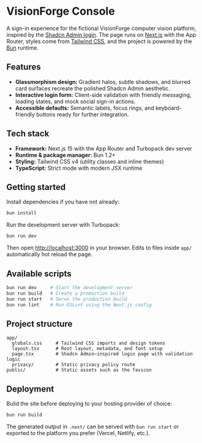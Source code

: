 # VisionForge Console

A sign-in experience for the fictional VisionForge computer vision platform, inspired by the [Shadcn Admin login](https://github.com/satnaing/shadcn-admin). The page runs on [Next.js](https://nextjs.org/) with the App Router, styles come from [Tailwind CSS](https://tailwindcss.com/), and the project is powered by the [Bun](https://bun.sh/) runtime.

## Features

- **Glassmorphism design:** Gradient halos, subtle shadows, and blurred card surfaces recreate the polished Shadcn Admin aesthetic.
- **Interactive login form:** Client-side validation with friendly messaging, loading states, and mock social sign-in actions.
- **Accessible defaults:** Semantic labels, focus rings, and keyboard-friendly buttons ready for further integration.

## Tech stack

- **Framework:** Next.js 15 with the App Router and Turbopack dev server
- **Runtime & package manager:** Bun 1.2+
- **Styling:** Tailwind CSS v4 (utility classes and inline themes)
- **TypeScript:** Strict mode with modern JSX runtime

## Getting started

Install dependencies if you have not already:

```bash
bun install
```

Run the development server with Turbopack:

```bash
bun run dev
```

Then open [http://localhost:3000](http://localhost:3000) in your browser. Edits to files inside `app/` automatically hot reload the page.

## Available scripts

```bash
bun run dev     # Start the development server
bun run build   # Create a production build
bun run start   # Serve the production build
bun run lint    # Run ESLint using the Next.js config
```

## Project structure

```
app/
  globals.css     # Tailwind CSS imports and design tokens
  layout.tsx      # Root layout, metadata, and font setup
  page.tsx        # Shadcn Admin–inspired login page with validation logic
  privacy/        # Static privacy policy route
public/           # Static assets such as the favicon
```

## Deployment

Build the site before deploying to your hosting provider of choice:

```bash
bun run build
```

The generated output in `.next/` can be served with `bun run start` or exported to the platform you prefer (Vercel, Netlify, etc.).
